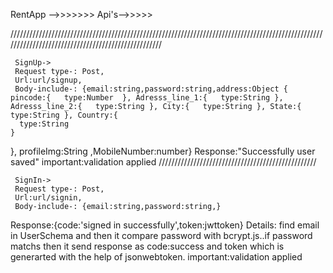 RentApp -->>>>>>>
Api's-->>>>>

///////////////////////////////////////////////////////////////////////////////////////////////////////////////////////////////////////////////////


     SignUp->
     Request type-: Post,
     Url:url/signup,
     Body-include-: {email:string,password:string,address:Object {
    pincode:{   type:Number  }, Adresss_line_1:{   type:String }, Adresss_line_2:{   type:String }, City:{   type:String }, State:{   type:String }, Country:{
      type:String
    }
  },
  profileImg:String ,MobileNumber:number}
  Response:"Successfully user saved"
  important:validation applied 
  //////////////////////////////////////////////////
  
     SignIn->
     Request type-: Post,
     Url:url/signin,
     Body-include-: {email:string,password:string,}
  Response:{code:'signed in successfully',token:jwttoken}
  Details:  find email in UserSchema and then it  compare password with bcrypt.js..if password matchs then it send response as code:success and token which is generarted with the help of jsonwebtoken.
  important:validation applied 




